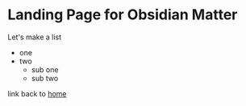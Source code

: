 # Landing Page for Obsidian Matter

Let's make a list
- one
- two
  - sub one
  - sub two

link back to [home](https://efemkay.github.io/)

